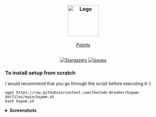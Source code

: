 <h3 align="center">
	<img src="https://raw.githubusercontent.com/catppuccin/catppuccin/main/assets/logos/exports/1544x1544_circle.png" width="100" alt="Logo"/><br/>
</h3>
<h6 align="center">
  <a href="https://github.com/catppuccin/catppuccin#-palette">Palette</a>
</h6>
<p align="center">
	<a href="https://github.com/theCode-Breaker/bspwm-dotfiles/stargazers">
		<img alt="Stargazers" src="https://img.shields.io/github/stars/theCode-Breaker/bspwm-dotfiles?style=for-the-badge&logo=starship&color=C9CBFF&logoColor=D9E0EE&labelColor=302D41"></a>
	<a href="https://github.com/theCode-Breaker/bspwm-dotfiles/issues">
		<img alt="Issues" src="https://img.shields.io/github/issues/theCode-Breaker/bspwm-dotfiles?style=for-the-badge&logo=gitbook&color=B5E8E0&logoColor=D9E0EE&labelColor=302D41"></a>
</p>

### To install setup from scratch 
I would recommend that you go through the script before executing it :)
``` 
wget https://raw.githubusercontent.com/theCode-Breaker/bspwm-dotfiles/main/bspwm.sh 
bash bspwm.sh
```
<details>
<summary><b>Screenshots</b></summary>
<img src="https://raw.githubusercontent.com/theCode-Breaker/bspwm-dotfiles/main/assets/a.png"/>
<img src="https://raw.githubusercontent.com/theCode-Breaker/bspwm-dotfiles/main/assets/b.png"/>
<img src="https://raw.githubusercontent.com/theCode-Breaker/bspwm-dotfiles/main/assets/c.png"/>
